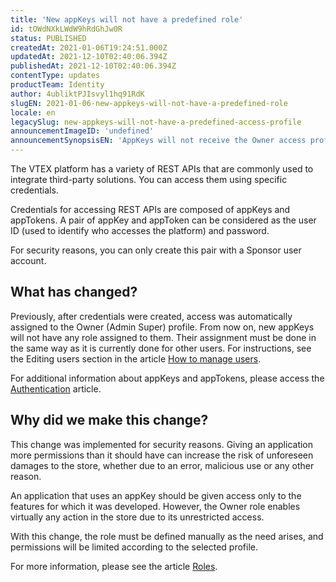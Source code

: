 ```yaml
---
title: 'New appKeys will not have a predefined role'
id: tOWdNXkLWdW9hRdGhJw0R
status: PUBLISHED
createdAt: 2021-01-06T19:24:51.000Z
updatedAt: 2021-12-10T02:40:06.394Z
publishedAt: 2021-12-10T02:40:06.394Z
contentType: updates
productTeam: Identity
author: 4ubliktPJIsvyl1hq91RdK
slugEN: 2021-01-06-new-appkeys-will-not-have-a-predefined-role
locale: en
legacySlug: new-appkeys-will-not-have-a-predefined-access-profile
announcementImageID: 'undefined'
announcementSynopsisEN: 'AppKeys will not receive the Owner access profile by default anymore'
---
```


The VTEX platform has a variety of REST APIs that are commonly used to integrate third-party solutions. You can access them using specific credentials.

Credentials for accessing REST APIs are composed of appKeys and appTokens. A pair of appKey and appToken can be considered as the user ID (used to identify who accesses the platform) and password.

For security reasons, you can only create this pair with a Sponsor user account.

## What has changed?

Previously, after credentials were created, access was automatically assigned to the Owner (Admin Super) profile. From now on, new appKeys will not have any role assigned to them. Their assignment must be done in the same way as it is currently done for other users. For instructions, see the Editing users section in the article [How to manage users](/en/tutorial/managing-users--tutorials_512#editing-users).

For additional information about appKeys and appTokens, please access the [Authentication](https://developers.vtex.com/vtex-developer-docs/docs/getting-started-authentication) article.

## Why did we make this change?

This change was implemented for security reasons. Giving an application more permissions than it should have can increase the risk of unforeseen damages to the store, whether due to an error, malicious use or any other reason.

An application that uses an appKey should be given access only to the features for which it was developed. However, the Owner role enables virtually any action in the store due to its unrestricted access. 

With this change, the role must be defined manually as the need arises, and permissions will be limited according to the selected profile.

For more information, please see the article [Roles](/en/tutorial/access-profiles--7HKK5Uau2H6wxE1rH5oRbc).

